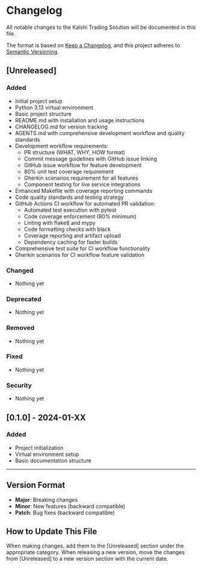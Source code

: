# Changelog

All notable changes to the Kalshi Trading Solution will be documented in this file.

The format is based on [Keep a Changelog](https://keepachangelog.com/en/1.0.0/),
and this project adheres to [Semantic Versioning](https://semver.org/spec/v2.0.0.html).

## [Unreleased]

### Added
- Initial project setup
- Python 3.13 virtual environment
- Basic project structure
- README.md with installation and usage instructions
- CHANGELOG.md for version tracking
- AGENTS.md with comprehensive development workflow and quality standards
- Development workflow requirements:
  - PR structure (WHAT, WHY, HOW format)
  - Commit message guidelines with GitHub issue linking
  - GitHub issue workflow for feature development
  - 80% unit test coverage requirement
  - Gherkin scenarios requirement for all features
  - Component testing for live service integrations
- Enhanced Makefile with coverage reporting commands
- Code quality standards and testing strategy
- GitHub Actions CI workflow for automated PR validation:
  - Automated test execution with pytest
  - Code coverage enforcement (80% minimum)
  - Linting with flake8 and mypy
  - Code formatting checks with black
  - Coverage reporting and artifact upload
  - Dependency caching for faster builds
- Comprehensive test suite for CI workflow functionality
- Gherkin scenarios for CI workflow feature validation

### Changed
- Nothing yet

### Deprecated
- Nothing yet

### Removed
- Nothing yet

### Fixed
- Nothing yet

### Security
- Nothing yet

## [0.1.0] - 2024-01-XX

### Added
- Project initialization
- Virtual environment setup
- Basic documentation structure

---

## Version Format

- **Major**: Breaking changes
- **Minor**: New features (backward compatible)
- **Patch**: Bug fixes (backward compatible)

## How to Update This File

When making changes, add them to the [Unreleased] section under the appropriate category. When releasing a new version, move the changes from [Unreleased] to a new version section with the current date.
